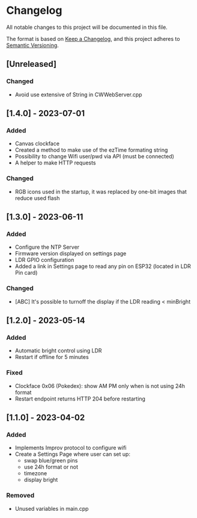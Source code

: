 # Changelog

All notable changes to this project will be documented in this file.

The format is based on [Keep a Changelog](https://keepachangelog.com/en/1.0.0/),
and this project adheres to [Semantic Versioning](https://semver.org/spec/v2.0.0.html).


## [Unreleased]

### Changed

- Avoid use extensive of String in CWWebServer.cpp


## [1.4.0] - 2023-07-01

### Added 

- Canvas clockface
- Created a method to make use of the ezTime formating string 
- Possibility to change Wifi user/pwd via API (must be connected)
- A helper to make HTTP requests

### Changed

- RGB icons used in the startup, it was replaced by one-bit images that reduce used flash


## [1.3.0] - 2023-06-11

### Added
- Configure the NTP Server
- Firmware version displayed on settings page
- LDR GPIO configuration
- Added a link in Settings page to read any pin on ESP32 (located in LDR Pin card)

### Changed

- [ABC] It's possible to turnoff the display if the LDR reading < minBright


## [1.2.0] - 2023-05-14

### Added

- Automatic bright control using LDR 
- Restart if offline for 5 minutes

### Fixed

- Clockface 0x06 (Pokedex): show AM PM only when is not using 24h format
- Restart endpoint returns HTTP 204 before restarting 


## [1.1.0] - 2023-04-02

### Added

- Implements Improv protocol to configure wifi
- Create a Settings Page where user can set up:
  - swap blue/green pins
  - use 24h format or not
  - timezone
  - display bright

### Removed

- Unused variables in main.cpp
